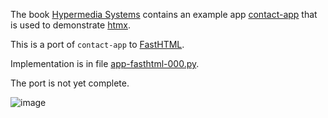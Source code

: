 
The book [Hypermedia Systems](https://hypermedia.systems/) contains an example app [contact-app](https://github.com/bigskysoftware/contact-app) that is used to demonstrate [htmx](https://htmx.org/).

This is a port of `contact-app` to [FastHTML](https://www.fastht.ml/).

Implementation is in file [app-fasthtml-000.py](https://github.com/dharmatech/contact-app-fasthtml.py/blob/main/app-fasthtml-000.py).

The port is not yet complete.

![image](https://github.com/user-attachments/assets/d410901f-ef61-4fa2-ae03-b34f5be74a64)
